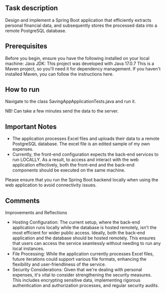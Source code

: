## Task description

Design and implement a Spring Boot application that efficiently extracts personal financial data, and subsequently stores the processed data into a remote PostgreSQL database.

## Prerequisites

Before you begin, ensure you have the following installed on your local machine:
Java JDK: This project was developed with Java 17.0.7
This is a Maven project, so you'll need it for dependency management. If you haven't installed Maven, you can follow the instructions here.

## How to run

Navigate to the class SavingAppApplicationTests.java and run it.

NB! Can take a few minutes send the data to the server.

## Important Notes

- The application processes Excel files and uploads their data to a remote PostgreSQL database. The excel file is an edited sample of my own expenses.
- Currently, the front-end configuration expects the back-end services to run LOCALLY. As a result, to access and interact with the web application effectively, both the front-end and the back-end components should be executed on the same machine.

Please ensure that you run the Spring Boot backend locally when using the web application to avoid connectivity issues.

## Comments

Improvements and Reflections

- Hosting Configuration: The current setup, where the back-end application runs locally while the database is hosted remotely, isn't the most efficient for wider public access. Ideally, both the back-end application and the database should be hosted remotely. This ensures that users can access the service seamlessly without needing to run any local instances.
- File Processing: While the application currently processes Excel files, future iterations could support various file formats, enhancing the flexibility and user-friendliness of the service.
- Security Considerations: Given that we're dealing with personal expenses, it's vital to consider strengthening the security measures. This includes encrypting sensitive data, implementing rigorous authentication and authorization processes, and regular security audits.
